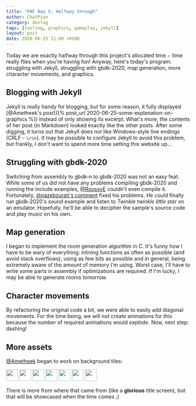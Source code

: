```yaml
--- 
title: "PAF Day 5: Halfway through"
author: ChatPion 
category: devlog 
tags: [tooling, graphics, gameplay, jekyll] 
layout: post
date: 2020-06-25 12:00 +0200
---
```


Today we are exactly halfway through this project's allocated time − time
really flies when you're having fun! Anyway, here's today's program: struggling
with Jekyll, struggling with gbdk-2020, map generation, more character
movements, and graphics.

## Blogging with Jekyll

Jekyll is really handy for blogging, but for some reason, it fully displayed
[@Ametheek's post]({% post_url 2020-06-25-some-explanation-on-graphics %})
instead of only showing its excerpt. What's more, the contents of her post (in
Markdown) looked exactly like the other posts. After some digging, it turns out
that Jekyll does _not_ like Windows-style line endings (CRLF - `\r\n`).
It may be possible to configure Jekyll to avoid this problem, but frankly, I
don't want to spend more time setting this website up...

## Struggling with gbdk-2020

Switching from assembly to gbdk-n to gbdk-2020 was not an easy feat. While some
of us did not have any problems compiling gbdk-2020 and running the include
examples, [@RoussyE](https://github.com/RoussyE) couldn't even compile it.
Fortunately, [@nazebzurati's
comment](https://github.com/Zal0/gbdk-2020/issues/28#issuecomment-649496832)
fixed his problems. He could finally run gbdk-2020's sound example and listen to
_Twinkle twinkle little star_ on an emulator. Hopefully, he'll be able to
decipher the sample's source code and play music on his own.

## Map generation

I began to implement the room generation algorithm in C. It's funny how I have
to be wary of everything: inlining functions as often as possible (and avoid
stack overflows), using as few bits as possible and in general, being 
extremely aware of the amount of memory I'm using. Worst case, I'll have 
to write some parts in assembly if optimizations are required. If I'm lucky, 
I may be able to generate rooms tomorrow.

## Character movements

By refactoring the original code a bit, we were able to easily add diagonal
movements. For the time being, we will not create animations for this because
the number of required animations would _explode_. Now, next step: dashing!

## More assets

[@Ametheek](https://github.com/Ametheek) began to work on background tiles:

<img src="/gboi-kirby/assets/img/background/ground.png" width="32"  /> 
<img src="/gboi-kirby/assets/img/background/hole.png" width="32"  /> 
<img src="/gboi-kirby/assets/img/background/pikes.png" width="32"  /> 
<img src="/gboi-kirby/assets/img/background/stone.png" width="32"  /> 
<img src="/gboi-kirby/assets/img/background/wall_0.png" width="32"  /> 
<img src="/gboi-kirby/assets/img/background/wall_1.png" width="32"  /> 
<img src="/gboi-kirby/assets/img/background/wall_2.png" width="32"  /> 

There is more from where that came from (like a **glorious** title screen), but
that will be showcased when the time comes ;)
